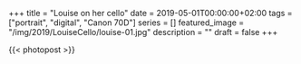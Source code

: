 +++
title =  "Louise on her cello"
date = 2019-05-01T00:00:00+02:00
tags = ["portrait", "digital", "Canon 70D"]
series = []
featured_image = "/img/2019/LouiseCello/louise-01.jpg"
description = ""
draft = false
+++

{{< photopost >}}